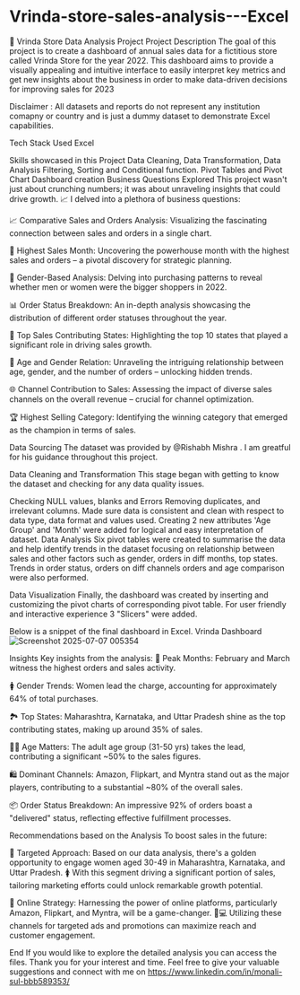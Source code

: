 # Vrinda-store-sales-analysis---Excel
🏪 Vrinda Store Data Analysis Project
Project Description
The goal of this project is to create a dashboard of annual sales data for a fictitious store called Vrinda Store for the year 2022. This dashboard aims to provide a visually appealing and intuitive interface to easily interpret key metrics and get new insights about the business in order to make data-driven decisions for improving sales for 2023

Disclaimer : All datasets and reports do not represent any institution comapny or country and is just a dummy dataset to demonstrate Excel capabilities.

Tech Stack Used
Excel

Skills showcased in this Project
Data Cleaning, Data Transformation, Data Analysis
Filtering, Sorting and Conditional function.
Pivot Tables and Pivot Chart
Dashboard creation
Business Questions Explored
This project wasn't just about crunching numbers; it was about unraveling insights that could drive growth. 📈 I delved into a plethora of business questions:

📈 Comparative Sales and Orders Analysis: Visualizing the fascinating connection between sales and orders in a single chart.

📆 Highest Sales Month: Uncovering the powerhouse month with the highest sales and orders – a pivotal discovery for strategic planning.

🚻 Gender-Based Analysis: Delving into purchasing patterns to reveal whether men or women were the bigger shoppers in 2022.

📊 Order Status Breakdown: An in-depth analysis showcasing the distribution of different order statuses throughout the year.

🏢 Top Sales Contributing States: Highlighting the top 10 states that played a significant role in driving sales growth.

👥 Age and Gender Relation: Unraveling the intriguing relationship between age, gender, and the number of orders – unlocking hidden trends.

🌐 Channel Contribution to Sales: Assessing the impact of diverse sales channels on the overall revenue – crucial for channel optimization.

🏆 Highest Selling Category: Identifying the winning category that emerged as the champion in terms of sales.

Data Sourcing
The dataset was provided by @Rishabh Mishra . I am greatful for his guidance throughout this project.

Data Cleaning and Transformation
This stage began with getting to know the dataset and checking for any data quality issues.

Checking NULL values, blanks and Errors
Removing duplicates, and irrelevant columns.
Made sure data is consistent and clean with respect to data type, data format and values used.
Creating 2 new attributes 'Age Group' and 'Month' were added for logical and easy interpretation of dataset.
Data Analysis
Six pivot tables were created to summarise the data and help identify trends in the dataset focusing on relationship between sales and other factors such as gender, orders in diff months, top states. Trends in order status, orders on diff channels orders and age comparison were also performed.

Data Visualization
Finally, the dashboard was created by inserting and customizing the pivot charts of corresponding pivot table. For user friendly and interactive experience 3 "Slicers" were added.

Below is a snippet of the final dashboard in Excel. Vrinda Dashboard
![Screenshot 2025-07-07 005354](https://github.com/user-attachments/assets/f81cfeda-c521-4ce6-b08b-64c152ee3f03)



Insights
Key insights from the analysis: 📅 Peak Months: February and March witness the highest orders and sales activity.

🚺 Gender Trends: Women lead the charge, accounting for approximately 64% of total purchases.

🏞️ Top States: Maharashtra, Karnataka, and Uttar Pradesh shine as the top contributing states, making up around 35% of sales.

👩💼 Age Matters: The adult age group (31-50 yrs) takes the lead, contributing a significant ~50% to the sales figures.

🛍️ Dominant Channels: Amazon, Flipkart, and Myntra stand out as the major players, contributing to a substantial ~80% of the overall sales.

📦 Order Status Breakdown: An impressive 92% of orders boast a "delivered" status, reflecting effective fulfillment processes.

Recommendations based on the Analysis
To boost sales in the future:

🎯 Targeted Approach: Based on our data analysis, there's a golden opportunity to engage women aged 30-49 in Maharashtra, Karnataka, and Uttar Pradesh. 🚺 With this segment driving a significant portion of sales, tailoring marketing efforts could unlock remarkable growth potential.

📱 Online Strategy: Harnessing the power of online platforms, particularly Amazon, Flipkart, and Myntra, will be a game-changer. 🛒💻 Utilizing these channels for targeted ads and promotions can maximize reach and customer engagement.

End
If you would like to explore the detailed analysis you can access the files. Thank you for your interest and time. Feel free to give your valuable suggestions and connect with me on https://www.linkedin.com/in/monali-sul-bbb589353/
